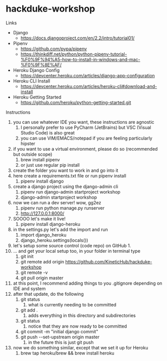 # hackduke-workshop

Links

* Django
    * https://docs.djangoproject.com/en/2.2/intro/tutorial01/
* Pipenv
    * https://github.com/pypa/pipenv
    * https://thinkdiff.net/python/python-pipenv-tutorial-%F0%9F%94%A5-how-to-install-in-windows-and-mac-%F0%9F%8E%AF/
* Heroku Django Config
    * https://devcenter.heroku.com/articles/django-app-configuration
* Heroku CLI Install
    * https://devcenter.heroku.com/articles/heroku-cli#download-and-install
* Heroku Getting Started
    * https://github.com/heroku/python-getting-started.git


Instructions

1. you can use whatever IDE you want, these instructions are agnostic
    1. I personally prefer to use PyCharm (JetBrains) but VSC (Visual Studio Code) is also great
    2. you can use VIM/EMACS/notepad if you are feeling particularly hipster
2. if you want to use a virtual environment, please do so (recommended but outside scope)
    1. brew install pipenv 
    2. or just use regular pip install
3. create the folder you want to work in and go into it
4. here create a requirements.txt file or run pipenv install
    1. pipenv install django
5. create a django project using the django-admin cli
    1. pipenv run django-admin startproject workshop
    2. django-admin startproject workshop
6. now we can run a dev server! wow, gg2ez
    1. pipenv run python manage.py runserver
    2. http://127.0.0.1:8000/
7. SOOOO let's make it live!
    1. pipenv install django-heroku
8. in the settings.py let's add the import and run
    1. import django_heroku
    2. django_heroku.settings(locals())
9. let's setup some source control (code repo) on GitHub
    1.  
10. ... and get your local setup too, in your folder in terminal type 
    1. git init
    2. git remote add origin https://github.com/KineticHub/hackduke-workshop
    3. git remote -v
    4. git pull origin master
11. at this point, I recommend adding things to you .gitignore depending on IDE and system
12. after that update, do the following
    1. git status
        1. what is currently needing to be committed
    2. git add .
        1. adds everything in this directory and subdirectories
    3. git status
        1. notice that they are now ready to be committed
    4. git commit -m "initial django commit"
    5. git push --set-upstream origin master
        1. in the future this is just git push
13. now we do something similar, except that we set it up for Heroku
    1. brew tap heroku/brew && brew install heroku